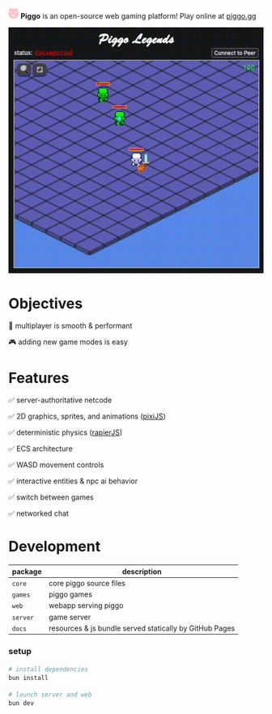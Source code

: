 <img width="20" src="./web/res/piggo.svg"/> __Piggo__ is an open-source web gaming platform! Play online at [piggo.gg](https://piggo.gg)

<p align="center">
  <img src="piggo-gg.gif" style="width:720px">
</p>

# Objectives

👾 multiplayer is smooth & performant

🎮 adding new game modes is easy

# Features

✅ server-authoritative netcode

✅ 2D graphics, sprites, and animations ([pixiJS](https://github.com/pixijs/pixijs))

✅ deterministic physics ([rapierJS](https://github.com/dimforge/rapier.js))

✅ ECS architecture

✅ WASD movement controls

✅ interactive entities & npc ai behavior

✅ switch between games

✅ networked chat

# Development

|package|description|
|--|--|
|`core`| core piggo source files
|`games`| piggo games
|`web`| webapp serving piggo
|`server`| game server
|`docs`| resources & js bundle served statically by GitHub Pages

### setup

```bash
# install dependencies
bun install

# launch server and web
bun dev
```

